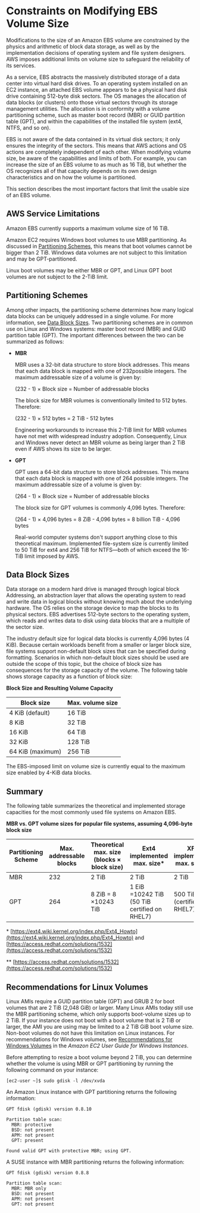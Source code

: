 # Constraints on Modifying EBS Volume Size<a name="volume_constraints"></a>

Modifications to the size of an Amazon EBS volume are constrained by the physics and arithmetic of block data storage, as well as by the implementation decisions of operating system and file system designers\. AWS imposes additional limits on volume size to safeguard the reliability of its services\. 

As a service, EBS abstracts the massively distributed storage of a data center into virtual hard disk drives\. To an operating system installed on an EC2 instance, an attached EBS volume appears to be a physical hard disk drive containing 512\-byte disk sectors\. The OS manages the allocation of data blocks \(or clusters\) onto those virtual sectors through its storage management utilities\. The allocation is in conformity with a volume partitioning scheme, such as master boot record \(MBR\) or GUID partition table \(GPT\), and within the capabilities of the installed file system \(ext4, NTFS, and so on\)\. 

EBS is not aware of the data contained in its virtual disk sectors; it only ensures the integrity of the sectors\. This means that AWS actions and OS actions are completely independent of each other\. When modifying volume size, be aware of the capabilities and limits of both\. For example, you can increase the size of an EBS volume to as much as 16 TiB, but whether the OS recognizes all of that capacity depends on its own design characteristics and on how the volume is partitioned\.

This section describes the most important factors that limit the usable size of an EBS volume\.

## AWS Service Limitations<a name="aws_limits"></a>

Amazon EBS currently supports a maximum volume size of 16 TiB\. 

Amazon EC2 requires Windows boot volumes to use MBR partitioning\. As discussed in [Partitioning Schemes](#partitioning), this means that boot volumes cannot be bigger than 2 TiB\. Windows data volumes are not subject to this limitation and may be GPT\-partitioned\. 

Linux boot volumes may be either MBR or GPT, and Linux GPT boot volumes are not subject to the 2\-TiB limit\.

## Partitioning Schemes<a name="partitioning"></a>

Among other impacts, the partitioning scheme determines how many logical data blocks can be uniquely addressed in a single volume\. For more information, see [Data Block Sizes](#block_size)\. Two partitioning schemes are in common use on Linux and Windows systems: master boot record \(MBR\) and GUID partition table \(GPT\)\. The important differences between the two can be summarized as follows:
+ **MBR**

  MBR uses a 32\-bit data structure to store block addresses\. This means that each data block is mapped with one of 232possible integers\. The maximum addressable size of a volume is given by: 

  \(232 \- 1\) × Block size = Number of addressable blocks

  The block size for MBR volumes is conventionally limited to 512 bytes\. Therefore:

   \(232 \- 1\) × 512 bytes = 2 TiB \- 512 bytes

  Engineering workarounds to increase this 2\-TiB limit for MBR volumes have not met with widespread industry adoption\. Consequently, Linux and Windows never detect an MBR volume as being larger than 2 TiB even if AWS shows its size to be larger\. 
+ **GPT**

  GPT uses a 64\-bit data structure to store block addresses\. This means that each data block is mapped with one of 264 possible integers\. The maximum addressable size of a volume is given by:

  \(264 \- 1\) × Block size = Number of addressable blocks

   The block size for GPT volumes is commonly 4,096 bytes\. Therefore:

   \(264 \- 1\) × 4,096 bytes = 8 ZiB \- 4,096 bytes = 8 billion TiB \- 4,096 bytes

  Real\-world computer systems don't support anything close to this theoretical maximum\. Implemented file\-system size is currently limited to 50 TiB for ext4 and 256 TiB for NTFS—both of which exceed the 16\-TiB limit imposed by AWS\.

## Data Block Sizes<a name="block_size"></a>

Data storage on a modern hard drive is managed through logical block Addressing, an abstraction layer that allows the operating system to read and write data in logical blocks without knowing much about the underlying hardware\. The OS relies on the storage device to map the blocks to its physical sectors\. EBS advertises 512\-byte sectors to the operating system, which reads and writes data to disk using data blocks that are a multiple of the sector size\. 

The industry default size for logical data blocks is currently 4,096 bytes \(4 KiB\)\. Because certain workloads benefit from a smaller or larger block size, file systems support non\-default block sizes that can be specified during formatting\. Scenarios in which non\-default block sizes should be used are outside the scope of this topic, but the choice of block size has consequences for the storage capacity of the volume\. The following table shows storage capacity as a function of block size:


**Block Size and Resulting Volume Capacity**  

| Block size | Max\. volume size | 
| --- | --- | 
| 4 KiB \(default\) | 16 TiB | 
| 8 KiB | 32 TiB | 
| 16 KiB | 64 TiB | 
| 32 KiB | 128 TiB | 
| 64 KiB \(maximum\) | 256 TiB | 

The EBS\-imposed limit on volume size is currently equal to the maximum size enabled by 4\-KiB data blocks\.

## Summary<a name="summary"></a>

The following table summarizes the theoretical and implemented storage capacities for the most commonly used file systems on Amazon EBS\. 


**MBR vs\. GPT volume sizes for popular file systems, assuming 4,096\-byte block size**  

| Partitioning Scheme | Max\. addressable blocks  | Theoretical max\. size \(blocks × block size\) | Ext4 implemented max\. size\* | XFS implemented max\. size\*\* | NTFS implemented max\. size | Max\. supported by EBS | 
| --- | --- | --- | --- | --- | --- | --- | 
| MBR | 232 | 2 TiB | 2 TiB | 2 TiB | 2 TiB | 2 TiB | 
| GPT | 264 | 8 ZiB = 8 ×10243 TiB | 1 EiB =10242 TiB \(50 TiB certified on RHEL7\) |  500 TiB \(certified on RHEL7\)  | 256 TiB | 16 TiB | 

\* [https://ext4.wiki.kernel.org/index.php/Ext4_Howto](https://ext4.wiki.kernel.org/index.php/Ext4_Howto) and [https://access.redhat.com/solutions/1532](https://access.redhat.com/solutions/1532)

\*\* [https://access.redhat.com/solutions/1532](https://access.redhat.com/solutions/1532)

## Recommendations for Linux Volumes<a name="linux-volumes"></a>

Linux AMIs require a GUID partition table \(GPT\) and GRUB 2 for boot volumes that are 2 TiB \(2,048 GiB\) or larger\. Many Linux AMIs today still use the MBR partitioning scheme, which only supports boot\-volume sizes up to 2 TiB\. If your instance does not boot with a boot volume that is 2 TiB or larger, the AMI you are using may be limited to a 2 TiB GiB boot volume size\. Non\-boot volumes do not have this limitation on Linux instances\. For recommendations for Windows volumes, see [Recommendations for Windows Volumes](http://docs.aws.amazon.com/AWSEC2/latest/WindowsGuide/volume_constraints.html) in the *Amazon EC2 User Guide for Windows Instances*\.

Before attempting to resize a boot volume beyond 2 TiB, you can determine whether the volume is using MBR or GPT partitioning by running the following command on your instance:

```
[ec2-user ~]$ sudo gdisk -l /dev/xvda
```

An Amazon Linux instance with GPT partitioning returns the following information:

```
GPT fdisk (gdisk) version 0.8.10

Partition table scan:
  MBR: protective
  BSD: not present
  APM: not present
  GPT: present

Found valid GPT with protective MBR; using GPT.
```

A SUSE instance with MBR partitioning returns the following information:

```
GPT fdisk (gdisk) version 0.8.8

Partition table scan:
  MBR: MBR only
  BSD: not present
  APM: not present
  GPT: not present
```